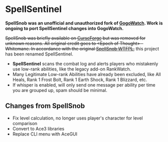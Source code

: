 # SpellSentinel

**SpellSnob was an unofficial and unauthorized fork of [GogoWatch](https://www.curseforge.com/wow/addons/gogowatch). Work is ongoing to port SpellSentinel changes into GogoWatch.**

~~SpellSnob was briefly available on [CurseForge](https://www.curseforge.com/wow/addons/SpellSnob) but was removed for unknown reasons. All original credit goes to \<Epoch of Thought\> - Whitemane. In accordance with the original [SpellSnob WTFPL](./SpellSnob.LICENSE),~~ this project has been renamed SpellSentinel.

* **SpellSentinel** scans the combat log and alerts players who mistakenly use low-rank abilities, like the legacy add-on RankWatch.
* Many Legitimate Low-rank Abilities have already been excluded, like All Heals, Rank 1 Frost Bolt, Rank 1 Earth Shock, Rank 1 Blizzard, etc.
* If whisper is enabled, will only send one message per ability per time you are grouped up, spam should be minimal.

## Changes from SpellSnob

* Fix level calculation, no longer uses player's character for level comparison
* Convert to Ace3 libraries
* Replace CLI menu with AceGUI
